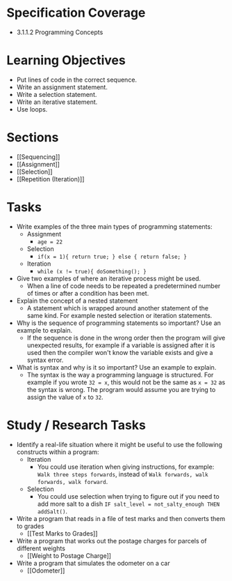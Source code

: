 # Specification Coverage
- 3.1.1.2 Programming Concepts

# Learning Objectives
- Put lines of code in the correct sequence.
- Write an assignment statement.
- Write a selection statement.
- Write an iterative statement.
- Use loops.

# Sections
- [[Sequencing]]
- [[Assignment]]
- [[Selection]]
- [[Repetition (Iteration)]]

# Tasks
- Write examples of the three main types of programming statements:
	- Assignment
		- `age = 22`
	- Selection
		- `if(x = 1){ return true; } else { return false; }`
	- Iteration
		- `while (x != true){ doSomething(); }`
- Give two examples of where an iterative process might be used.
	- When a line of code needs to be repeated a predetermined number of times or after a condition has been met.
- Explain the concept of a nested statement
	- A statement which is wrapped around another statement of the same kind. For example nested selection or iteration statements.
- Why is the sequence of programming statements so important? Use an example to explain.
	- If the sequence is done in the wrong order then the program will give unexpected results, for example if a variable is assigned after it is used then the compiler won't know the variable exists and give a syntax error.
- What is syntax and why is it so important? Use an example to explain.
	- The syntax is the way a programming language is structured. For example if you wrote `32 = x`, this would not be the same as `x = 32` as the syntax is wrong. The program would assume you are trying to assign the value of `x` to `32`.
# Study / Research Tasks
- Identify a real-life situation where it might be useful to use the following constructs within a program:
	- Iteration
		- You could use iteration when giving instructions, for example: `Walk three steps forwards`, instead of `Walk forwards, walk forwards, walk forward`.
	- Selection
		- You could use selection when trying to figure out if you need to add more salt to a dish `IF salt_level = not_salty_enough THEN addSalt()`.
- Write a program that reads in a file of test marks and then converts them to grades
	- [[Test Marks to Grades]]
- Write a program that works out the postage charges for parcels of different weights
	- [[Weight to Postage Charge]]
- Write a program that simulates the odometer on a car
	- [[Odometer]]